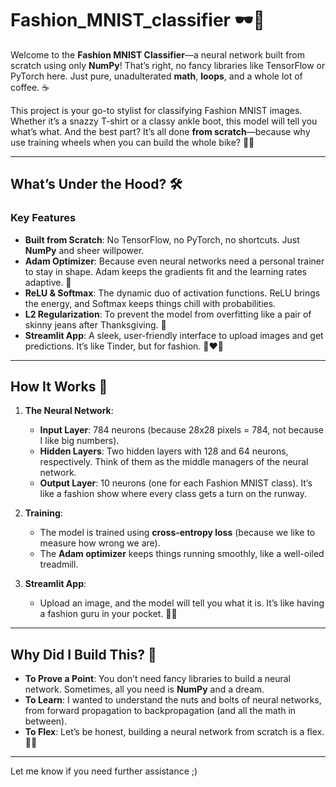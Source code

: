 # Fashion_MNIST_classifier 🕶️👗

Welcome to the **Fashion MNIST Classifier**—a neural network built from scratch using only **NumPy**! That’s right, no fancy libraries like TensorFlow or PyTorch here. Just pure, unadulterated **math**, **loops**, and a whole lot of coffee. ☕

This project is your go-to stylist for classifying Fashion MNIST images. Whether it’s a snazzy T-shirt or a classy ankle boot, this model will tell you what’s what. And the best part? It’s all done **from scratch**—because why use training wheels when you can build the whole bike? 🚴‍♂️

---

## What’s Under the Hood? 🛠️

### **Key Features**
- **Built from Scratch**: No TensorFlow, no PyTorch, no shortcuts. Just **NumPy** and sheer willpower.
- **Adam Optimizer**: Because even neural networks need a personal trainer to stay in shape. Adam keeps the gradients fit and the learning rates adaptive. 💪
- **ReLU & Softmax**: The dynamic duo of activation functions. ReLU brings the energy, and Softmax keeps things chill with probabilities.
- **L2 Regularization**: To prevent the model from overfitting like a pair of skinny jeans after Thanksgiving. 🦃
- **Streamlit App**: A sleek, user-friendly interface to upload images and get predictions. It’s like Tinder, but for fashion. 👗❤️👢

---

## How It Works 🧠

1. **The Neural Network**:
   - **Input Layer**: 784 neurons (because 28x28 pixels = 784, not because I like big numbers).
   - **Hidden Layers**: Two hidden layers with 128 and 64 neurons, respectively. Think of them as the middle managers of the neural network.
   - **Output Layer**: 10 neurons (one for each Fashion MNIST class). It’s like a fashion show where every class gets a turn on the runway.

2. **Training**:
   - The model is trained using **cross-entropy loss** (because we like to measure how wrong we are).
   - The **Adam optimizer** keeps things running smoothly, like a well-oiled treadmill.

3. **Streamlit App**:
   - Upload an image, and the model will tell you what it is. It’s like having a fashion guru in your pocket. 📱✨

---

## Why Did I Build This? 🤔

- **To Prove a Point**: You don’t need fancy libraries to build a neural network. Sometimes, all you need is **NumPy** and a dream.
- **To Learn**: I wanted to understand the nuts and bolts of neural networks, from forward propagation to backpropagation (and all the math in between).
- **To Flex**: Let’s be honest, building a neural network from scratch is a flex. 💪😎

---

Let me know if you need further assistance ;)
